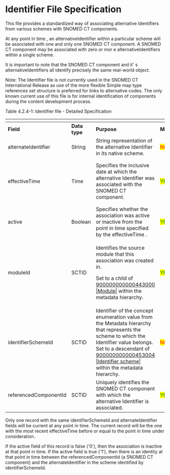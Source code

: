 # Identifier File Specification

This file provides a standardized way of associating alternative Identifiers from various schemes with SNOMED CT components.

At any point in time , an alternativeIdentifier within a particular scheme will be associated with one and only one SNOMED CT component. A SNOMED CT component may be associated with zero or mor e alternativeIdentifiers within a single scheme.

It is important to note that the SNOMED CT component and it' s alternativeIdentifiers all identify precisely the same real-world object.

Note: The Identifier file is not currently used in the SNOMED CT International Release as use of the more flexible Simple map type references set structure is preferred for links to alternative codes. The only known current use of this file is for internal identification of components during the content development process.

Table 4.2.4-1: Identifier file - Detailed Specification

<table data-header-hidden data-full-width="true"><thead><tr><th width="204.10546875"></th><th width="104.203125"></th><th></th><th width="96.16796875"></th><th></th></tr></thead><tbody><tr><td><strong>Field</strong></td><td><strong>Data type</strong></td><td><strong>Purpose</strong></td><td><strong>Mutable</strong></td><td><strong>Part of Primary Key</strong></td></tr><tr><td>alternateIdentifier</td><td>String</td><td>String representation of the alternative Identifier in its native scheme.</td><td><mark style="color:red;">NO</mark></td><td><mark style="color:green;">YES</mark> (Full/Snapshot)</td></tr><tr><td>effectiveTime</td><td>Time</td><td>Specifies the inclusive date at which the alternative Identifier was associated with the SNOMED CT component.</td><td><mark style="color:green;">YES</mark></td><td><p><mark style="color:green;">YES</mark> </p><p>(Full)</p><p><mark style="color:green;">Optional</mark> (Snapshot)</p></td></tr><tr><td>active</td><td>Boolean</td><td>Specifies whether the association was active or inactive from the point in time specified by the effectiveTime .</td><td><mark style="color:green;">YES</mark></td><td><mark style="color:red;">NO</mark></td></tr><tr><td>moduleId</td><td>SCTID</td><td><p>Identifies the source module that this association was created in. </p><p>Set to a child of <a href="http://snomed.info/id/900000000000443000">900000000000443000 |Module|</a> within the metadata hierarchy.</p></td><td><mark style="color:green;">YES</mark></td><td><mark style="color:red;">NO</mark></td></tr><tr><td>identifierSchemeId</td><td>SCTID</td><td>Identifier of the concept enumeration value from the Metadata hierarchy that represents the scheme to which the Identifier value belongs. Set to a descendant of <a href="http://snomed.info/id/900000000000453004">900000000000453004 |Identifier scheme|</a> within the metadata hierarchy.</td><td><mark style="color:red;">NO</mark></td><td><mark style="color:green;">YES</mark> (Full/Snapshot)</td></tr><tr><td>referencedComponentId</td><td>SCTID</td><td>Uniquely identifies the SNOMED CT component with which the alternative Identifier is associated.</td><td><mark style="color:green;">YES</mark></td><td><mark style="color:red;">NO</mark></td></tr></tbody></table>

Only one record with the same identifierSchemeId and alternateIdentifier fields will be current at any point in time. The current record will be the one with the most recent effectiveTime before or equal to the point in time under consideration.

If the active field of this record is false ('0'), then the association is inactive at that point in time. If the active field is true ('1'), then there is an identity at that point in time between the referencedComponentId (a SNOMED CT component) and the alternateIdentifier in the scheme identified by identifierSchemeId.
